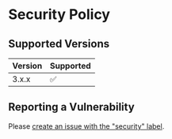# Security Policy

## Supported Versions

| Version | Supported          |
| ------- | ------------------ |
| 3.x.x   | :white_check_mark: |

## Reporting a Vulnerability

Please [create an issue with the "security" label](https://github.com/adriengibrat/ts-custom-error/issues/new?labels=security).
